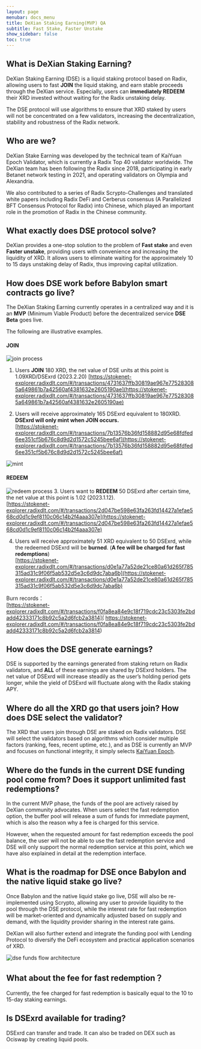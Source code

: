 ```yaml
---
layout: page
menubar: docs_menu
title: DeXian Staking Earning(MVP) QA
subtitle: Fast Stake, Faster Unstake
show_sidebar: false
toc: true
---
```




## What is DeXian Staking Earning?

DeXian Staking Earning (DSE) is a liquid staking protocol based on Radix, allowing users to fast **JOIN** the liquid staking, and earn stable proceeds through the DeXian service. Especially, users can **immediately REDEEM** their XRD invested without waiting for the Radix unstaking delay.

The DSE protocol will use algorithms to ensure that XRD staked by users will not be concentrated on a few validators, increasing the decentralization, stability and robustness of the Radix network.


## Who are we?

DeXian Stake Earning was developed by the technical team of KaiYuan Epoch Validator, which is currently a Radix Top 40 validator worldwide. The DeXian team has been following the Radix since 2018, participating in early Betanet network testing in 2021, and operating validators on Olympia and Alexandria. 

We also contributed to a series of Radix Scrypto-Challenges and translated white papers including Radix DeFi and Cerberus consensus (A Parallelized BFT Consensus Protocol for Radix) into Chinese, which played an important role in the promotion of Radix in the Chinese community.


## What exactly does DSE protocol solve?

DeXian provides a one-stop solution to the problem of **Fast stake** and even **Faster unstake**, providing users with convenience and increasing the liquidity of XRD. It allows users to eliminate waiting for the approximately 10 to 15 days unstaking delay of Radix, thus improving capital utilization.



## How does DSE work before Babylon smart contracts go live?

The DeXian Staking Earning currently operates in a centralized way and it is an **MVP** (Minimum Viable Product) before the decentralized service **DSE Beta** goes live.


The following are illustrative examples.

#### JOIN

![join process](/assets/images/join.png)

1. Users **JOIN** 180 XRD, the net value of DSE units at this point is 1.09XRD/DSExrd (2023.2.20)
[https://stokenet-explorer.radixdlt.com/#/transactions/4731637ffb30819ae967e775283085a649861b7a42560af4381632e2605190ae](https://stokenet-explorer.radixdlt.com/#/transactions/4731637ffb30819ae967e775283085a649861b7a42560af4381632e2605190ae)

2. Users will receive approximately 165 DSExrd equivalent to 180XRD. **DSExrd will only mint when JOIN occurs.**  
[https://stokenet-explorer.radixdlt.com/#/transactions/7b13576b36fd158882d95e68fdfed6ee351cf5b676c8d9d2d1572c5245bee6af](https://stokenet-explorer.radixdlt.com/#/transactions/7b13576b36fd158882d95e68fdfed6ee351cf5b676c8d9d2d1572c5245bee6af)  

![mint](/assets/images/mint.png)


#### REDEEM
![redeem process](/assets/images/redeem.png)
3. Users want to **REDEEM** 50 DSExrd after certain time, the net value at this point is 1.02 (2023.1.12).  
[https://stokenet-explorer.radixdlt.com/#/transactions/2d047be598e63fa263fd14427a1efae568cd0d1c9ef8110c06c14b2f4aaa307e](https://stokenet-explorer.radixdlt.com/#/transactions/2d047be598e63fa263fd14427a1efae568cd0d1c9ef8110c06c14b2f4aaa307e)

4. Users will receive approximately 51 XRD equivalent to 50 DSExrd, while the redeemed DSExrd will be **burned**. (**A fee will be charged for fast redemptions**)  
[https://stokenet-explorer.radixdlt.com/#/transactions/d0e1a77a52de21ce80a61d265f785315ad31c9f06f5ab532d5e3c6d9dc7aba6b](https://stokenet-explorer.radixdlt.com/#/transactions/d0e1a77a52de21ce80a61d265f785315ad31c9f06f5ab532d5e3c6d9dc7aba6b)  

Burn records：  
[https://stokenet-explorer.radixdlt.com/#/transactions/f0fa8ea84e9c18f719cdc23c5303fe2bdadd42333171c8b92c5a2d6fcb2a3814](
https://stokenet-explorer.radixdlt.com/#/transactions/f0fa8ea84e9c18f719cdc23c5303fe2bdadd42333171c8b92c5a2d6fcb2a3814)

## How does the DSE generate earnings?

DSE is supported by the earnings generated from staking return on Radix validators, and **ALL** of these earnings are shared by DSExrd holders. The net value of DSExrd will increase steadily as the user’s holding period gets longer, while the yield of DSExrd will fluctuate along with the Radix staking APY.

## Where do all the XRD go that users join? How does DSE select the validator?

The XRD that users join through DSE are staked on Radix validators. DSE will select the validators based on algorithms which consider multiple factors (ranking, fees, recent uptime, etc.), and as DSE is currently an MVP and focuses on functional integrity, it simply selects [KaiYuan Epoch](https://goxrd.com).

## Where do the funds in the current DSE funding pool come from? Does it support unlimited fast redemptions?

In the current MVP phase, the funds of the pool are actively raised by DeXian community advocates. When users select the fast redemption option, the buffer pool will release a sum of funds for immediate payment, which is also the reason why a fee is charged for this service. 

However, when the requested amount for fast redemption exceeds the pool balance, the user will not be able to use the fast redemption service and DSE will only support the normal redemption service at this point, which we have also explained in detail at the redemption interface.

## What is the roadmap for DSE once Babylon and the native liquid stake go live?

Once Babylon and the native liquid stake go live, DSE will also be re-implemented using Scrypto, allowing any user to provide liquidity to the pool through the DSE protocol, while the interest rate for fast redemption will be market-oriented and dynamically adjusted based on supply and demand, with the liquidity provider sharing in the interest rate gains. 

DeXian will also further extend and integrate the funding pool with Lending Protocol to diversify the DeFi ecosystem and practical application scenarios of XRD.

![dse funds flow architecture](/assets/images/dse_architecture.png)

## What about the fee for fast redemption？

Currently, the fee charged for fast redemption is basically equal to the 10 to 15-day staking earnings.


## Is DSExrd available for trading?

DSExrd can transfer and trade. It can also be traded on DEX such as Ociswap by creating liquid pools.
